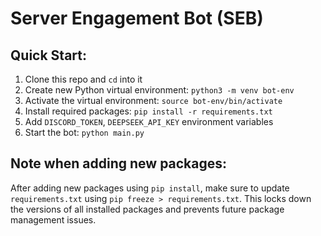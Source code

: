 # Server Engagement Bot (SEB)

## Quick Start:

1. Clone this repo and `cd` into it
2. Create new Python virtual environment: `python3 -m venv bot-env`
3. Activate the virtual environment: `source bot-env/bin/activate`
4. Install required packages: `pip install -r requirements.txt`
5. Add `DISCORD_TOKEN`, `DEEPSEEK_API_KEY` environment variables
6. Start the bot: `python main.py`

## Note when adding new packages:

After adding new packages using `pip install`, make sure to update `requirements.txt` using
`pip freeze > requirements.txt`. This locks down the versions of all installed packages
and prevents future package management issues.
